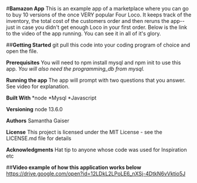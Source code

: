 #**Bamazon App**
This is an example app of a marketplace where you can go to buy 10 versions of the once VERY popular Four Loco. It keeps track of the inventory, the total cost of the customers order and then reruns the app--just in case you didn't get enough Loco in your first order. Below is the link to the video of the app running. You can see it in all of it's glory.

##**Getting Started**
git pull this code into your coding program of choice and open the file.

**Prerequisites**
You will need to npm install mysql and npm init to use this app.
*You will also need the programming_db from mysql.*

**Running the app**
The app will prompt with two questions that you answer.
See video for explanation.

**Built With**
*node
*Mysql
*Javascript

**Versioning**
node 13.6.0

**Authors**
Samantha Gaiser

**License**
This project is licensed under the MIT License - see the LICENSE.md file for details

**Acknowledgments**
Hat tip to anyone whose code was used for
Inspiration
etc

##**Video example of how this application works below**
https://drive.google.com/open?id=12LDkL2LPoLE6_nXSj-4DtkN6vVktio5J